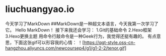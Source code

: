 # liuchuangyao.io
今天学习了MarkDown
##MarkDown是一种超文本语言，今天我第一次学习了它。
Hello MarkDown！
接下来我还会学习：
1.Git的基础命令
2.Hexo框架
3.Hexo更换主题
用命令行敲命令是一种Geek行为，我觉得还挺有趣的。
有点意思，下面这张gif可以形容我的心情：
！[https://qgt-style.oss-cn-hangzhou.aliyuncs.com/newcoursep4/g1/g1-2-2/tenor.gif]
